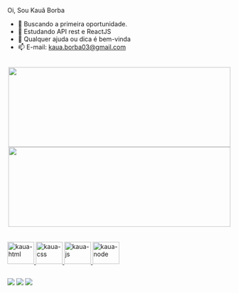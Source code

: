 Oi, Sou Kauã Borba

- 🔭 Buscando a primeira oportunidade.
- 🌱 Estudando API rest e ReactJS
- 🤔 Qualquer ajuda ou dica é bem-vinda
- 📫 E-mail: kaua.borba03@gmail.com

<br>
<div align="center">
  <a href="https://github.com/Kakaziu">
  <img height="180em" width="500" src="https://github-readme-stats.vercel.app/api?username=Kakaziu&show_icons=true&theme=dark&include_all_commits=true&count_private=true"/>
  <img height="180em" width="500em" src="https://github-readme-stats.vercel.app/api/top-langs/?username=Kakaziu&layout=compact&langs_count=7&theme=dark"/>
</div>
<br>
<div style="display: inline_block"><br>
  <img alt="kaua-html" width="60" height="50" src="https://cdn.jsdelivr.net/gh/devicons/devicon/icons/html5/html5-plain-wordmark.svg" />
  <img alt="kaua-css" width="60" height="50" src="https://cdn.jsdelivr.net/gh/devicons/devicon/icons/css3/css3-plain-wordmark.svg" />
  <img alt="kaua-js" width="60" height="50"  src="https://cdn.jsdelivr.net/gh/devicons/devicon/icons/javascript/javascript-plain.svg"/>
  <img alt="kaua-node" width="60" height="50"  src="https://cdn.jsdelivr.net/gh/devicons/devicon/icons/nodejs/nodejs-original-wordmark.svg"/>
</div>

  ##
  
  <div> 
  <a href="https://www.instagram.com/kaua_kkz/" target="_blank"><img src="https://img.shields.io/badge/-Instagram-%23E4405F?style=for-the-badge&logo=instagram&logoColor=white" target="_blank"></a>
 <a href="https://www.facebook.com/kaua.borba.7" target="_blank"><img src="https://img.shields.io/badge/Facebook-1877F2?style=for-the-badge&logo=facebook&logoColor=white" target="_blank"></a> 
  <a href = "mailto:kaua.borba03@gmail.com"><img src="https://img.shields.io/badge/-Gmail-%23333?style=for-the-badge&logo=gmail&logoColor=white" target="_blank"></a>
 
</div>
